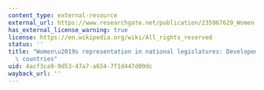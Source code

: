 ```yaml
---
content_type: external-resource
external_url: https://www.researchgate.net/publication/235967629_Women's_Representation_in_National_Legislatures_Developed_and_Developing_Countries
has_external_license_warning: true
license: https://en.wikipedia.org/wiki/All_rights_reserved
status: ''
title: "Women\u2019s representation in national legislatures: Developed and developing\
  \ countries"
uid: 4acf3ca9-9d53-47a7-a654-7f1d447d09dc
wayback_url: ''
---
```

